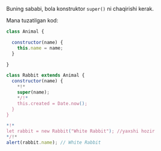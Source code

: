 Buning sababi, bola konstruktor `super()` ni chaqirishi kerak.

Mana tuzatilgan kod:

```js run
class Animal {

  constructor(name) {
    this.name = name;
  }

}

class Rabbit extends Animal {
  constructor(name) {  
    *!*
    super(name);
    */!*
    this.created = Date.now();
  }
}

*!*
let rabbit = new Rabbit("White Rabbit"); //yaxshi hozir
*/!*
alert(rabbit.name); // White Rabbit
```
